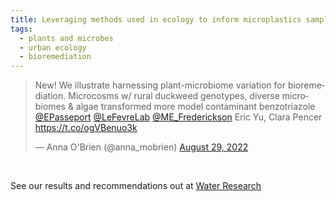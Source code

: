 ```yaml
---
title: Leveraging methods used in ecology to inform microplastics sampling and subsampling
tags:
  - plants and microbes
  - urban ecology
  - bioremediation
---
```


<!-- # Heading 1 -->

<blockquote class="twitter-tweet"><p lang="en" dir="ltr">New! We illustrate harnessing plant-microbiome variation for bioremediation. Microcosms w/ rural duckweed genotypes, diverse microbiomes &amp; algae transformed more model contaminant benzotriazole <a href="https://twitter.com/EPasseport?ref_src=twsrc%5Etfw">@EPasseport</a> <a href="https://twitter.com/LeFevreLab?ref_src=twsrc%5Etfw">@LeFevreLab</a> <a href="https://twitter.com/ME_Frederickson?ref_src=twsrc%5Etfw">@ME_Frederickson</a> Eric Yu, Clara Pencer <a href="https://t.co/ogVBenuo3k">https://t.co/ogVBenuo3k</a></p>&mdash; Anna O&#39;Brien (@anna_mobrien) <a href="https://twitter.com/anna_mobrien/status/1564223401518047232?ref_src=twsrc%5Etfw">August 29, 2022</a></blockquote> <script async src="https://platform.twitter.com/widgets.js" charset="utf-8"></script> 
<br>

See our results and recommendations out at [Water Research](https://doi.org/10.1016/j.watres.2022.118926)
 

